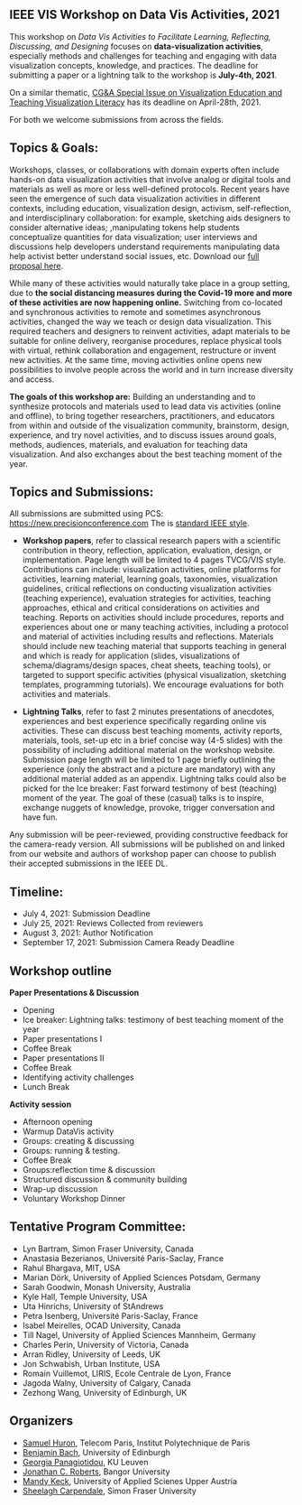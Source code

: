 ## IEEE VIS Workshop on Data Vis Activities, 2021

This workshop on _Data Vis Activities to Facilitate Learning, Reflecting, Discussing, and Designing_ focuses on __data-visualization activities__, especially methods and challenges for teaching and engaging with data visualization concepts, knowledge, and practices. The deadline for submitting a paper or a lightning talk to the workshop is __July-4th, 2021__.

On a similar thematic, <a href="https://www.computer.org/digital-library/magazines/cg/call-for-papers-special-issue-on-visualization-education-and-teaching-visualization-literacy" target="_blank">CG&A Special Issue on Visualization Education and Teaching Visualization Literacy</a> has its deadline on April-28th, 2021. 

For both we welcome submissions from across the fields. 

## Topics & Goals:
Workshops, classes, or collaborations with domain experts often include hands-on data visualization activities that involve analog or digital tools and materials as well as more or less well-defined protocols. Recent years have seen the emergence of such data visualization activities in different contexts, including education, visualization design, activism, self-reflection, and interdisciplinary collaboration: for example, sketching aids designers to consider alternative ideas; ,manipulating tokens help students conceptualize quantities for data visualization; user interviews and discussions help developers understand requirements manipulating data help activist better understand social issues, etc.
Download our [full proposal here](VIS2021_Vis_Activity_Workshop.pdf).


While many of these activities would naturally take place in a group setting, due to **the social distancing measures during the Covid-19 more and more of these activities are now happening online.** Switching from co-located and synchronous activities to remote and sometimes asynchronous activities, changed the way we teach or design data visualization. This required teachers and designers to reinvent activities, adapt materials to be suitable for online delivery, reorganise procedures, replace physical tools with virtual, rethink collaboration and engagement, restructure or invent new activities. At the same time, moving activities online opens new possibilities to involve people across the world and in turn increase diversity and access.

**The goals of this workshop are:**
Building an understanding and to synthesize protocols and materials used to lead data vis activities (online and offline), to bring together researchers, practitioners, and educators from within and outside of the visualization community, brainstorm, design, experience, and try novel activities, and to discuss issues around goals, methods, audiences, materials, and evaluation for teaching data visualization. And also exchanges about the best teaching moment of the year.



## Topics and Submissions: 

All submissions are submitted using PCS: https://new.precisionconference.com
The is [standard IEEE style](http://vgtc.org/publications/journal).



* __Workshop papers__, refer to classical research papers with a scientific contribution in theory, reflection, application, evaluation, design, or implementation. Page length will be limited to 4 pages TVCG/VIS style. Contributions can include: visualization activities, online platforms for activities, learning material, learning goals, taxonomies, visualization guidelines, critical reflections on conducting visualization activities (teaching experience), evaluation strategies for activities, teaching approaches, ethical and critical considerations on activities and teaching.  Reports on activities should include procedures, reports and experiences about one or many teaching activities, including a protocol and material of activities including results and reflections. Materials should include new teaching material that supports teaching in general and which is ready for application (slides, visualizations of schema/diagrams/design spaces, cheat sheets, teaching tools), or targeted to support specific activities (physical visualization, sketching templates, programming tutorials). We encourage evaluations for both activities and materials.

* __Lightning Talks__, refer to fast 2 minutes presentations of anecdotes, experiences and best experience specifically regarding online vis activities. These can discuss best teaching moments, activity reports, materials, tools, set-up etc in a brief concise way (4-5 slides) with the possibility of including additional material on the workshop website. Submission page length will be limited to 1 page briefly outlining the experience (only the abstract and a picture are mandatory) with any additional material added as an appendix. Lightning talks could also be picked for the Ice breaker: Fast forward testimony of best (teaching) moment of the year. The goal of these (casual) talks is to inspire, exchange nuggets of knowledge, provoke, trigger conversation and have fun.


Any submission will be peer-reviewed, providing constructive feedback for the camera-ready version. All submissions will be published on and linked from our website and authors of workshop paper can choose to publish their accepted submissions in the IEEE DL.

## Timeline:

* July 4, 2021: Submission Deadline
* July 25, 2021: Reviews Collected from reviewers
* August 3, 2021: Author Notification
* September 17, 2021: Submission Camera Ready Deadline


## Workshop outline

__Paper Presentations & Discussion__
* Opening 
* Ice breaker: Lightning talks: testimony
of best teaching moment of the year
* Paper presentations I
* Coffee Break
* Paper presentations II
* Coffee Break
* Identifying activity challenges
* Lunch Break

__Activity session__ 
* Afternoon opening
* Warmup DataVis activity
* Groups: creating & discussing
* Groups: running & testing.
* Coffee Break
* Groups:reflection time & discussion
* Structured discussion & community
building
* Wrap-up discussion
* Voluntary Workshop Dinner



## Tentative Program Committee:

* Lyn Bartram, Simon Fraser University, Canada
* Anastasia Bezerianos, Université Paris-Saclay, France
* Rahul Bhargava, MIT, USA
* Marian Dörk, University of Applied Sciences Potsdam, Germany
* Sarah Goodwin, Monash University, Australia
* Kyle Hall, Temple University, USA
* Uta Hinrichs, University of StAndrews
* Petra Isenberg, Université Paris-Saclay, France
* Isabel Meirelles, OCAD University, Canada
* Till Nagel, University of Applied Sciences Mannheim, Germany
* Charles Perin, University of Victoria, Canada
* Arran Ridley, University of Leeds, UK
* Jon Schwabish, Urban Institute, USA
* Romain Vuillemot, LIRIS, Ecole Centrale de Lyon, France
* Jagoda Walny, University of Calgary, Canada
* Zezhong Wang, University of Edinburgh, UK

## Organizers

* [Samuel Huron](https://perso.telecom-paristech.fr/shuron/#!index.md), Telecom Paris, Institut Polytechnique de Paris
* [Benjamin Bach](http://benjbach.me), University of Edinburgh 
* [Georgia Panagiotidou](https://www.kuleuven.be/wieiswie/en/person/00120899), KU Leuven
* [Jonathan C. Roberts](https://www.bangor.ac.uk/computer-science-and-electronic-engineering/staff/jonathan-roberts/en), Bangor University
* [Mandy Keck](http://www.visual-search.org), University of Applied Scienes Upper Austria
* [Sheelagh Carpendale](https://www.cs.sfu.ca/~sheelagh/), Simon Fraser University




